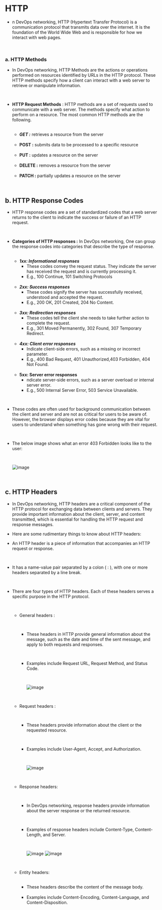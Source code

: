 # HTTP 

- n DevOps networking, HTTP (Hypertext Transfer Protocol) is a communication protocol that transmits data over the internet. It is the foundation of the World Wide Web and is responsible for how we interact with web pages.

<br>

### a. HTTP Methods

- In DevOps networking, HTTP Methods are the actions or operations performed on resources identified by URLs in the HTTP protocol. These HTTP methods specify how a client can interact with a web server to retrieve or manipulate information.

<br>

- **HTTP Request Methods** : HTTP methods are a set of requests used to communicate with a web server. The methods specify what action to perform on a resource. The most common HTTP methods are the following.

    <br>

    - ***GET :***
    retrieves a resource from the server
    
    <br>

    - **POST :**
    submits data to be processed to a specific resource
    
    <br>

    - **PUT :**
    updates a resource on the server

    <br>
    
    - **DELETE :**
    removes a resource from the server

    <br>
    
    - **PATCH :**
    partially updates a resource on the server
<br>

## b. HTTP Response Codes

- HTTP response codes are a set of standardized codes that a web server returns to the client to indicate the success or failure of an HTTP request.

<br>

- **Categories of HTTP responses :** In DevOps networking, One can group the response codes into categories that describe the type of response.

    <br>

    - ***1xx: Informational responses***
        - These codes convey the request status. They indicate the server has received the request and is currently processing it.
        - E.g., 100 Continue, 101 Switching Protocols

    <br>
    
    - ***2xx: Success responses***
        - These codes signify the server has successfully received, understood and accepted the request.
        - E.g., 200 OK, 201 Created, 204 No Content.
    
    <br>

    - ***3xx: Redirection responses***
        - These codes tell the client she needs to take further action to complete the request.
        - E.g., 301 Moved Permanently, 302 Found, 307 Temporary Redirect.
    
    <br>

    - ***4xx: Client error responses***
        - Indicate client-side errors, such as a missing or incorrect parameter.
        - E.g., 400 Bad Request, 401 Unauthorized,403 Forbidden, 404 Not Found.
    
    <br>

    - **5xx: Server error responses**
        - ndicate server-side errors, such as a server overload or internal server error.
        - E.g., 500 Internal Server Error, 503 Service Unavailable.

<br>

- These codes are often used for background communication between the client and server and are not as critical for users to be aware of. However, the browser displays error codes because they are vital for users to understand when something has gone wrong with their request.

<br>

- The below image shows what an error 403 Forbidden looks like to the user:

    <br>

    ![image](/resources_img/Networking/HTTP/Google_403_error.png)

    <br>


## c. HTTP Headers

- In DevOps networking, HTTP headers are a critical component of the HTTP protocol for exchanging data between clients and servers. They provide important information about the client, server, and content transmitted, which is essential for handling the HTTP request and response messages.

- Here are some rudimentary things to know about HTTP headers:



- An HTTP header is a piece of information that accompanies an HTTP request or response.

<br>

- It has a name-value pair separated by a colon ( : ), with one or more headers separated by a line break.

<br>

- There are four types of HTTP headers. Each of these headers serves a specific purpose in the HTTP protocol.

    <br>

    - General headers :
        
        <br>
      
      - These headers in HTTP provide general information about the message, such as the date and time of the sent message, and apply to both requests and responses.

        <br>

      - Examples include Request URL, Request Method, and Status Code.

        <br>

        ![image](/resources_img/Networking/HTTP/General_header.png)

    <br>

    - Request headers :
        
        <br>
      
      - These headers provide information about the client or the requested resource.

        <br>

      - Examples include User-Agent, Accept, and Authorization.

        <br>

        ![image](/resources_img/Networking/HTTP/Request_header.png)

    <br>

    - Response headers:

        <br>
      
      - In DevOps networking, response headers provide information about the server response or the returned resource.

        <br>

      - Examples of response headers include Content-Type, Content-Length, and Server.

        <br>

        ![image](/resources_img/Networking/HTTP/Responce_header_1.png)
        ![image](/resources_img/Networking/HTTP/Responce_Header_2.png)

    <br>

    - Entity headers:

        <br>

        - These headers describe the content of the message body.

        <br>

        - Examples include Content-Encoding, Content-Language, and Content-Disposition.
  
    <br>